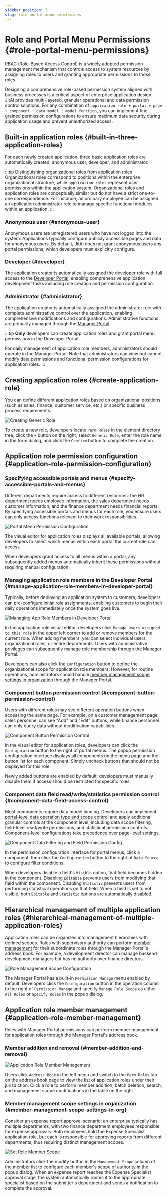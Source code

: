 ```yaml
---
sidebar_position: 3
slug: role-portal-menu-permissions
---
```


# Role and Portal Menu Permissions {#role-portal-menu-permissions}

RBAC (Role-Based Access Control) is a widely adopted permission management mechanism that controls access to system resources by assigning roles to users and granting appropriate permissions to those roles.

Designing a comprehensive role-based permission system aligned with business processes is a critical aspect of enterprise application design. JitAi provides multi-layered, granular operational and data permission control solutions. For any combination of `application role + portal + page + component + data model + model function`, you can implement fine-grained permission configurations to ensure maximum data security during application usage and prevent unauthorized access.

## Built-in application roles {#built-in-three-application-roles}

For each newly created application, three basic application roles are automatically created: anonymous user, developer, and administrator.

:::tip Distinguishing organizational roles from application roles
Organizational roles correspond to positions within the enterprise organizational structure, while `application roles` represent user permissions within the application system. Organizational roles and application roles are conceptually similar but do not have a strict one-to-one correspondence. For instance, an ordinary employee can be assigned an application administrator role to manage specific functional modules within an application.
:::

### Anonymous user {#anonymous-user}

Anonymous users are unregistered users who have not logged into the system. Applications typically configure publicly accessible pages and data for anonymous users. By default, JitAi does not grant anonymous users any portal permissions, which developers must explicitly configure.

### Developer {#developer}

The application creator is automatically assigned the developer role with full access to the [Developer Portal](../shell-and-page/portal-navigation-design#developer-portal), enabling comprehensive application development tasks including role creation and permission configuration.

### Administrator {#administrator}

The application creator is automatically assigned the administrator role with complete administrative control over the application, enabling comprehensive modifications and configurations. Administrative functions are primarily managed through the [Manager Portal](../shell-and-page/portal-navigation-design#manager-portal).

:::tip
**Only** developers can create application roles and grant portal menu permissions in the Developer Portal.

For daily management of application role members, administrators should operate in the Manager Portal. Note that administrators can view but cannot modify data permissions and functional permission configurations for application roles.
:::

## Creating application roles {#create-application-role}

You can define different application roles based on organizational positions (such as sales, finance, customer service, etc.) or specific business process requirements.

![Creating Generic Role](./img/role/create-regular-role.png "Creating Generic Role")

To create a new role, developers locate `Perm Roles` in the element directory tree, click the `+` button on the right, select `Generic Role`, enter the role name in the form dialog, and click the `Confirm` button to complete the creation.

## Application role permission configuration {#application-role-permission-configuration}

### Specifying accessible portals and menus {#specify-accessible-portals-and-menus}

Different departments require access to different resources: the HR department needs employee information, the sales department needs customer information, and the finance department needs financial reports. By specifying accessible portals and menus for each role, you ensure users can only access functions relevant to their work responsibilities.

![Portal Menu Permission Configuration](./img/role/portal-menu-permission-configuration.gif "Portal Menu Permission Configuration")

The visual editor for application roles displays all available portals, allowing developers to select which menus within each portal the current role can access.

When developers grant access to all menus within a portal, any subsequently added menus automatically inherit these permissions without requiring manual configuration.

### Managing application role members in the Developer Portal {#manage-application-role-members-in-developer-portal}

Typically, before deploying an application system to customers, developers can pre-configure initial role assignments, enabling customers to begin their daily operations immediately once the system goes live.

![Managing App Role Members in Developer Portal](./img/role/manage-app-role-members-in-dev-area.gif "Managing App Role Members in Developer Portal")

In the application role visual editor, developers click `Manage users assigned to this role` in the upper left corner to add or remove members for the current role. When adding members, you can select individual users, organizational roles, or entire departments. Users with administrative privileges can subsequently manage role membership through the Manager Portal.

Developers can also click the `Configuration` button to define the organizational scope for application role members. However, for routine operations, administrators should handle [member management scope settings in organization](#member-management-scope-settings-in-org) through the Manager Portal.

### Component button permission control {#component-button-permission-control}

Users with different roles may see different operation buttons when accessing the same page. For example, on a customer management page, sales personnel can see "Add" and "Edit" buttons, while finance personnel can only query data without modification capabilities.

![Component Button Permission Control](./img/role/component-button-permission-control.gif "Component Button Permission Control")

In the visual editor for application roles, developers can click the `Configuration` button to the right of portal menus. The popup permission configuration interface displays all components on the menu page and the button list for each component. Simply uncheck buttons that should not be displayed for this role.

Newly added buttons are enabled by default; developers must manually disable them if access should be restricted for specific roles.

### Component data field read/write/statistics permission control {#component-data-field-access-control}

Most components require data model binding. Developers can implement [portal-level data operation type and scope control](./roles-and-business-element-permissions#portal-level-data-operation-type-and-scope-control) and apply additional granular controls at the component level, including data scope filtering, field-level read/write permissions, and statistical permission controls. Component-level configurations take precedence over page-level settings.

![Component Data Filtering and Field Permission Config](./img/role/component-data-filtering-and-field-permission-config.gif "Component Data Filtering and Field Permission Config")

In the permission configuration interface for portal menus, click a component, then click the `Configuration` button to the right of `Data Source` to configure filter conditions.

When developers disable a field's `Visible` option, that field becomes hidden in the component. Disabling `Editable` prevents users from modifying that field within the component. Disabling `Statistic` prevents users from performing statistical operations on that field. When a field is set to not visible, both `Editable` and `Statistic` options are automatically disabled.

## Hierarchical management of multiple application roles {#hierarchical-management-of-multiple-application-roles}

Application roles can be organized into management hierarchies with defined scopes. Roles with supervisory authority can perform [member management](#application-role-member-management) for their subordinate roles through the Manager Portal's address book. For example, a development director can manage backend development managers but has no authority over finance directors.

![Role Management Scope Configuration](./img/role/role-management-scope-configuration.gif "Role Management Scope Configuration")

The Manager Portal has a built-in `Permission Manage` menu enabled by default. Developers click the `Configuration` button in the operation column to the right of `Permission Manage` and specify `Manage Role Scope` as either `All Roles` or `Specify Roles` in the popup dialog.

## Application role member management {#application-role-member-management}

Roles with Manager Portal permissions can perform member management for application roles through the Manager Portal's address book.

### Member addition and removal {#member-addition-and-removal}

![Application Role Member Management](./img/role/app-role-member-management.png "Application Role Member Management")

Users click `Address Book` in the left menu and switch to the `Perm Roles` tab on the address book page to view the list of application roles under their jurisdiction. Click a role to perform member addition, batch deletion, search, and management scope modifications in the table on the right.

### Member management scope settings in organization {#member-management-scope-settings-in-org}

Consider an expense report approval scenario: an enterprise typically has multiple departments, with two finance department employees responsible for expense approvals. Both employees hold the Expense Specialist application role, but each is responsible for approving reports from different departments, thus requiring distinct management scopes.

![Set Role Member Scope](./img/role/management-area-set-role-member-scope.png "Role Member Scope")

Administrators click the modify button in the `Management Scope` column of the member list to configure each member's scope of authority in the popup dialog. When an expense report reaches the Expense Specialist approval stage, the system automatically routes it to the appropriate specialist based on the submitter's department and sends a notification to complete the approval.
